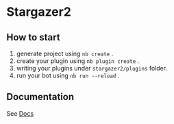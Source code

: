 # Stargazer2

## How to start

1. generate project using `nb create` .
2. create your plugin using `nb plugin create` .
3. writing your plugins under `stargazer2/plugins` folder.
4. run your bot using `nb run --reload` .

## Documentation

See [Docs](https://nonebot.dev/)
